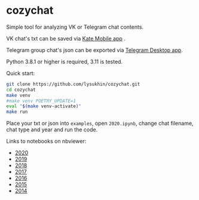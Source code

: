 # cozychat

Simple tool for analyzing VK or Telegram chat contents.

VK chat's txt can be saved via [Kate Mobile app](https://vk.com/kate_mobile) .

Telegram group chat's json can be exported via [Telegram Desktop app](https://desktop.telegram.org).

Python 3.8.1 or higher is required, 3.11 is tested.

Quick start:
```bash
git clone https://github.com/lysukhin/cozychat.git
cd cozychat
make venv
#make venv POETRY_UPDATE=1
eval "$(make venv-activate)"
make run
```
Place your txt or json into `examples`, open `2020.ipynb`, change chat filename, chat type and year and run the code.

Links to notebooks on nbviewer:
* [2020](https://nbviewer.org/github/lysukhin/cozychat/blob/master/examples/2020.ipynb)
* [2019](https://nbviewer.org/github/lysukhin/cozychat/blob/master/examples/2019.ipynb)
* [2018](https://nbviewer.org/github/lysukhin/cozychat/blob/master/examples/2018.ipynb)
* [2017](https://nbviewer.org/github/lysukhin/cozychat/blob/master/examples/2017.ipynb)
* [2016](https://nbviewer.org/github/lysukhin/cozychat/blob/master/examples/2016.ipynb)
* [2015](https://nbviewer.org/github/lysukhin/cozychat/blob/master/examples/2015.ipynb)
* [2014](https://nbviewer.org/github/lysukhin/cozychat/blob/master/examples/2014.ipynb)
